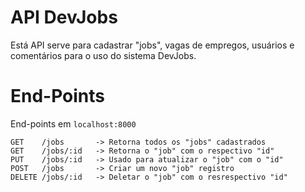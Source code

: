# API DevJobs
Está API serve para cadastrar "jobs", vagas de empregos, usuários e comentários
para o uso do sistema DevJobs.

# End-Points
End-points em `localhost:8000`

    GET    /jobs       -> Retorna todos os "jobs" cadastrados
    GET    /jobs/:id   -> Retorna o "job" com o respectivo "id" 
    PUT    /jobs/:id   -> Usado para atualizar o "job" com o "id"
    POST   /jobs       -> Criar um novo "job" registro
    DELETE /jobs/:id   -> Deletar o "job" com o resrespectivo "id"

